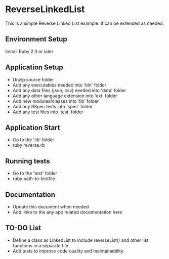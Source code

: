 # ReverseLinkedList
This is a simple Reverse Linked List example. It can be extended as needed.

## Environment Setup
Install Ruby 2.3 or later

## Application Setup
* Unzip source folder
* Add any executables needed into 'bin' folder
* Add any data files (json, csv) needed into 'data' folder
* Add any other language extension into 'ext' folder
* Add new modules/classes into 'lib' folder
* Add any RSpec tests into 'spec' folder
* Add any test files into 'test' folder

## Application Start
* Go to the 'lib' folder
* ruby reverse.rb

## Running tests
* Go to the 'test' folder
* ruby path-to-testfile

## Documentation
* Update this document when needed
* Add links to the any app related documentation here

## TO-DO List
* Define a class as LinkedList to include reverseList() 
  and other list functions in a separate file
* Add tests to improve code quality and maintainability
